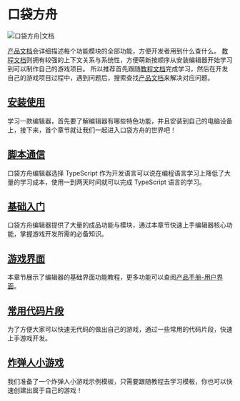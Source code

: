 # 口袋方舟

![口袋方舟|文档](https://cdn.233xyx.com/athena/online/edd2b706e0d94c53830eaa211b27493e_10938636.webp)

[产品文档](https://docs.ark.online/)会详细描述每个功能模块的全部功能，方便开发者用到什么查什么。
[教程文档](https://learning.ark.online/)则拥有较强的上下文关系与系统性，方便萌新按顺序从安装编辑器开始学习到可以制作自己的游戏项目。
所以推荐首先跟随[教程文档](https://learning.ark.online/)完成学习，然后在开发自己的游戏项目过程中，遇到问题后，搜索查找[产品文档](https://docs.ark.online/)来解决对应问题。

## [安装使用](https://learning.ark.online/main-course/getting-started/introduction.html)

学习一款编辑器，首先要了解编辑器有哪些特色功能，并且安装到自己的电脑设备上，接下来，首个章节就让我们一起进入口袋方舟的世界吧！

## [脚本通信](https://learning.ark.online/main-course/foundational-knowledge/learning-typescript.html)

口袋方舟编辑器选择 TypeScript 作为开发语言可以说在编程语言学习上降低了大量的学习成本，使用一到两天时间就可以完成 TypeScript 语言的学习。

## [基础入门](https://learning.ark.online/main-course/programming-scripting/3d-coordinate-system.html)

口袋方舟编辑器提供了大量的成品功能与模块，通过本章节快速上手编辑器核心功能，掌握游戏开发所需的必备知识。

## [游戏界面](https://learning.ark.online/main-course/game-ui/create-ui.html)

本章节展示了编辑器的基础界面功能教程，更多功能可以查阅[产品手册-用户界面](https://docs.ark.online/UI/CreatingUserInterface(UI).html)。

## [常用代码片段](https://learning.ark.online/main-course/code-snippet/jump-area.html)

为了方便大家可以快速无代码的做出自己的游戏，通过一些常用的代码片段，快速上手游戏开发。

## [炸弹人小游戏](https://learning.ark.online/main-course/games-bomber-game/create-project.html)

我们准备了一个炸弹人小游戏示例模板，只需要跟随教程去学习模板，你也可以快速创建出属于自己的游戏！